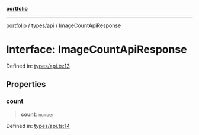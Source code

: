 [**portfolio**](../../../README.md)

***

[portfolio](../../../modules.md) / [types/api](../README.md) / ImageCountApiResponse

# Interface: ImageCountApiResponse

Defined in: [types/api.ts:13](https://github.com/tnorlund/Portfolio/blob/ed809a84b311878a5d5ab0478e10ed8cf2141530/portfolio/types/api.ts#L13)

## Properties

### count

> **count**: `number`

Defined in: [types/api.ts:14](https://github.com/tnorlund/Portfolio/blob/ed809a84b311878a5d5ab0478e10ed8cf2141530/portfolio/types/api.ts#L14)

